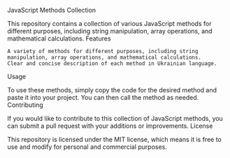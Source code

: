 JavaScript Methods Collection

This repository contains a collection of various JavaScript methods for different purposes, including string manipulation, array operations, and mathematical calculations.
Features

    A variety of methods for different purposes, including string manipulation, array operations, and mathematical calculations.
    Clear and concise description of each method in Ukrainian language.

Usage

To use these methods, simply copy the code for the desired method and paste it into your project. You can then call the method as needed.
Contributing

If you would like to contribute to this collection of JavaScript methods, you can submit a pull request with your additions or improvements.
License

This repository is licensed under the MIT license, which means it is free to use and modify for personal and commercial purposes.